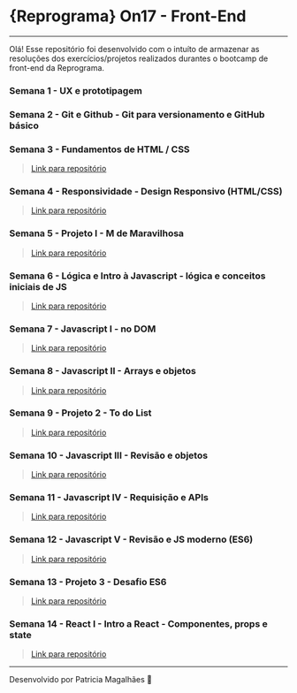 # {Reprograma} On17 - Front-End

---

Olá! Esse repositório foi desenvolvido com o intuíto de armazenar as resoluções dos exercícios/projetos realizados durantes o bootcamp de front-end da Reprograma.

### Semana 1 - UX e prototipagem

### Semana 2 - Git e Github - Git para versionamento e GitHub básico

### Semana 3 - Fundamentos de HTML / CSS

> [Link para repositório](https://github.com/pmagalhaes2/atividades-reprograma/tree/main/HTML-CSS-II)

### Semana 4 - Responsividade - Design Responsivo (HTML/CSS)

> [Link para repositório](https://github.com/pmagalhaes2/atividades-reprograma/tree/main/HTML-CSS-I)

### Semana 5 - Projeto I - M de Maravilhosa

> [Link para repositório](https://github.com/pmagalhaes2/atividades-reprograma/tree/main/M-DE-MARAVILHOSA/viola-davis)

### Semana 6 - Lógica e Intro à Javascript - lógica e conceitos iniciais de JS

> [Link para repositório](https://github.com/pmagalhaes2/atividades-reprograma/tree/main/LOGICA-COM-JS)

### Semana 7 - Javascript I - no DOM

> [Link para repositório](https://github.com/pmagalhaes2/atividades-reprograma/tree/main/JAVASCRIPT-I/Exerc%C3%ADcio%20de%20Casa)

### Semana 8 - Javascript II - Arrays e objetos

> [Link para repositório](https://github.com/pmagalhaes2/atividades-reprograma/tree/main/JAVASCRIPT-II)

### Semana 9 - Projeto 2 - To do List

> [Link para repositório](https://github.com/pmagalhaes2/atividades-reprograma/tree/main/TODO_LIST)

### Semana 10 - Javascript III - Revisão e objetos

> [Link para repositório](https://github.com/pmagalhaes2/atividades-reprograma/tree/main/JAVASCRIPT-III/desafio)

### Semana 11 - Javascript IV - Requisição e APIs

> [Link para repositório](https://github.com/pmagalhaes2/atividades-reprograma/tree/main/JAVASCRIPT-IV)

### Semana 12 - Javascript V - Revisão e JS moderno (ES6)

> [Link para repositório](https://github.com/pmagalhaes2/atividades-reprograma/tree/main/JAVASCRIPT-V)

### Semana 13 - Projeto 3 - Desafio ES6

> [Link para repositório](https://github.com/pmagalhaes2/atividades-reprograma/tree/main/DESAFIO-ES6)

### Semana 14 - React I - Intro a React - Componentes, props e state

> [Link para repositório](https://github.com/pmagalhaes2/atividades-reprograma/tree/main/MEU-DIARIO-REPROGRAMA)

---

Desenvolvido por Patricia Magalhães 💙
